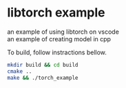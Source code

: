 # libtorch example

an example of using libtorch on vscode  
an example of creating model in cpp  

To build, follow instractions bellow. 

```bash
mkdir build && cd build
cmake ..
make && ./torch_example
```
